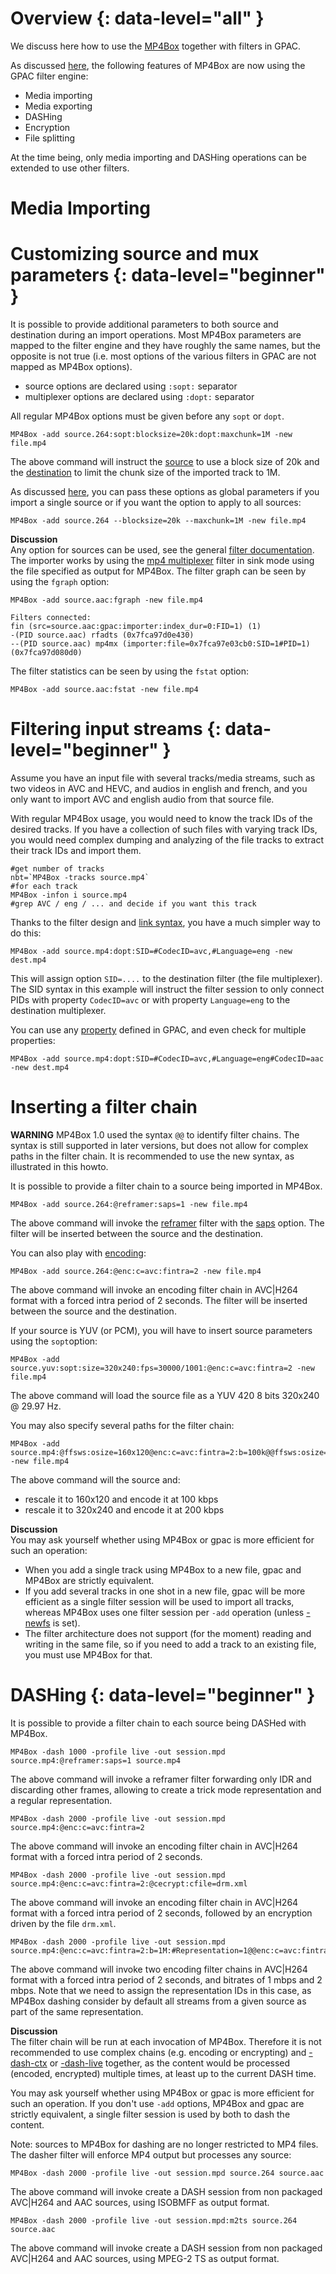 # Overview {: data-level="all" }

We discuss here how to use the [MP4Box](MP4Box-introduction) together with filters in GPAC.

As discussed [here](Rearchitecture), the following features of MP4Box are now using the GPAC filter engine:

- Media importing
- Media exporting
- DASHing
- Encryption
- File splitting

At the time being, only media importing and DASHing operations can be extended to use other filters.

# Media Importing 

# Customizing source and mux parameters {: data-level="beginner" }

It is possible to provide additional parameters to both source and destination during an import operations. Most MP4Box parameters are mapped to the filter engine and they have roughly the same names, but the opposite is not true (i.e. most options of the various filters in GPAC are not mapped as MP4Box options). 
- source options are declared using `:sopt:` separator
- multiplexer options are declared using `:dopt:` separator
 
All regular MP4Box options must be given before any `sopt` or `dopt`.

```
MP4Box -add source.264:sopt:blocksize=20k:dopt:maxchunk=1M -new file.mp4
```

The above command will instruct the [source](fin) to use a block size of 20k and the [destination](mp4mx) to limit the chunk size of the imported track to 1M.

As discussed [here](core_config#global-filter-options), you can pass these options as global parameters if you import a single source or if you want the option to apply to all sources:
```
MP4Box -add source.264 --blocksize=20k --maxchunk=1M -new file.mp4
```


__Discussion__   
Any option for sources can be used, see the general [filter documentation](filters_general). The importer works by using the [mp4 multiplexer](mp4mx) filter in sink mode using the file specified as output for MP4Box.
The filter graph can be seen by using the `fgraph` option:

```
MP4Box -add source.aac:fgraph -new file.mp4

Filters connected:
fin (src=source.aac:gpac:importer:index_dur=0:FID=1) (1)
-(PID source.aac) rfadts (0x7fca97d0e430)
--(PID source.aac) mp4mx (importer:file=0x7fca97e03cb0:SID=1#PID=1) (0x7fca97d080d0)
```

The filter statistics can be seen by using the `fstat` option:

```
MP4Box -add source.aac:fstat -new file.mp4
```

# Filtering input streams {: data-level="beginner" }
Assume you have an input file with several tracks/media streams, such as two videos in AVC and HEVC, and audios in english and french, and you only want to import AVC and english audio from that source file.

With regular MP4Box usage, you would need to know the track IDs of the desired tracks. If you have a collection of such files with varying track IDs, you would need complex dumping and analyzing of the file tracks to extract their track IDs and import them.
```
#get number of tracks
nbt=`MP4Box -tracks source.mp4`
#for each track
MP4Box -infon i source.mp4
#grep AVC / eng / ... and decide if you want this track
```

Thanks to the filter design and [link syntax](filters_general#complex-links), you have a much simpler way to do this:
 
```
MP4Box -add source.mp4:dopt:SID=#CodecID=avc,#Language=eng -new dest.mp4
```

This will assign option `SID=....` to the destination filter (the file multiplexer). The SID syntax in this example will instruct the filter session to only connect PIDs with property `CodecID=avc` or with property `Language=eng` to the destination multiplexer. 

You can use any [property](filters_properties) defined in GPAC, and even check for multiple properties:

```
MP4Box -add source.mp4:dopt:SID=#CodecID=avc,#Language=eng#CodecID=aac -new dest.mp4
```


# Inserting a filter chain
 
__WARNING__
MP4Box 1.0 used the syntax `@@` to identify filter chains. The syntax is still supported in later versions, but does not allow for complex paths in the filter chain. It is recommended to use the new syntax, as illustrated in this howto.


It is possible to provide a filter chain to a source being imported in MP4Box.
```
MP4Box -add source.264:@reframer:saps=1 -new file.mp4
```

The above command will invoke the [reframer](reframer) filter with the [saps](reframer#saps) option. The filter will be inserted between the source and the destination. 

You can also play with [encoding](encoding):
 
```
MP4Box -add source.264:@enc:c=avc:fintra=2 -new file.mp4
```

The above command will invoke an encoding filter chain in AVC|H264 format with a forced intra period of 2 seconds. The filter will be inserted between the source and the destination. 
 
If your source is YUV (or PCM), you will have to insert source parameters using the `sopt`option:
```
MP4Box -add source.yuv:sopt:size=320x240:fps=30000/1001:@enc:c=avc:fintra=2 -new file.mp4
```

The above command will load the source file as a YUV 420 8 bits 320x240 @ 29.97 Hz.


 
You may also specify several paths for the filter chain:
```
MP4Box -add source.mp4:@ffsws:osize=160x120@enc:c=avc:fintra=2:b=100k@@ffsws:osize=320x240@enc:c=avc:fintra=2:b=200k -new file.mp4
```

The above command will the source and:

- rescale it to 160x120 and encode it at 100 kbps
- rescale it to 320x240 and encode it at 200 kbps


__Discussion__   
You may ask yourself whether using MP4Box or gpac is more efficient for such an operation:

-  When you add a single track using MP4Box to a new file, gpac and MP4Box are strictly equivalent. 
- If you add several tracks in one shot in a new file, gpac will be more efficient as a single filter session will be used to import all tracks, whereas MP4Box uses one filter session per `-add` operation (unless [-newfs](mp4box-gen-opts#newfs) is set).
- The filter architecture does not support (for the moment) reading and writing in the same file, so if you need to add a track to an existing file, you must use MP4Box for that.


# DASHing {: data-level="beginner" }


It is possible to provide a filter chain to each source being DASHed with MP4Box.
```
MP4Box -dash 1000 -profile live -out session.mpd source.mp4:@reframer:saps=1 source.mp4
```

The above command will invoke a reframer filter forwarding only IDR and discarding other frames, allowing to create a trick mode representation and a regular representation.

 
```
MP4Box -dash 2000 -profile live -out session.mpd source.mp4:@enc:c=avc:fintra=2
```

The above command will invoke an encoding filter chain in AVC|H264 format with a forced intra period of 2 seconds.

```
MP4Box -dash 2000 -profile live -out session.mpd source.mp4:@enc:c=avc:fintra=2:@cecrypt:cfile=drm.xml
```

The above command will invoke an encoding filter chain in AVC|H264 format with a forced intra period of 2 seconds, followed by an encryption driven by the file `drm.xml`.


```
MP4Box -dash 2000 -profile live -out session.mpd source.mp4:@enc:c=avc:fintra=2:b=1M:#Representation=1@@enc:c=avc:fintra=2:b=2M:#Representation=2
```

The above command will invoke two encoding filter chains in AVC|H264 format with a forced intra period of 2 seconds, and bitrates of 1 mbps and 2 mbps. Note that we need to assign the representation IDs in this case, as MP4Box dashing consider by default all streams from a given source as part of the same representation.


__Discussion__   
The filter chain will be run at each invocation of MP4Box. Therefore it is not recommended to use complex chains (e.g. encoding or encrypting) and [-dash-ctx](mp4box-dash-opts#dash-ctx) or [-dash-live](mp4box-dash-opts#dash-live) together, as the content would be processed (encoded, encrypted) multiple times, at least up to the current DASH time. 

You may ask yourself whether using MP4Box or gpac is more efficient for such an operation. If  you don't use `-add` options, MP4Box and gpac are strictly equivalent, a single filter session is used by both to dash the content.

Note: sources to MP4Box for dashing are no longer restricted to MP4 files. The dasher filter will enforce MP4 output but processes any source:

```
MP4Box -dash 2000 -profile live -out session.mpd source.264 source.aac
```

The above command will invoke create a DASH session from non packaged AVC|H264 and AAC sources, using ISOBMFF as output format.

```
MP4Box -dash 2000 -profile live -out session.mpd:m2ts source.264 source.aac
```

The above command will invoke create a DASH session from non packaged AVC|H264 and AAC sources, using MPEG-2 TS as output format.
